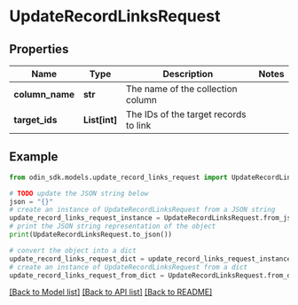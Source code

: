 # UpdateRecordLinksRequest


## Properties

Name | Type | Description | Notes
------------ | ------------- | ------------- | -------------
**column_name** | **str** | The name of the collection column | 
**target_ids** | **List[int]** | The IDs of the target records to link | 

## Example

```python
from odin_sdk.models.update_record_links_request import UpdateRecordLinksRequest

# TODO update the JSON string below
json = "{}"
# create an instance of UpdateRecordLinksRequest from a JSON string
update_record_links_request_instance = UpdateRecordLinksRequest.from_json(json)
# print the JSON string representation of the object
print(UpdateRecordLinksRequest.to_json())

# convert the object into a dict
update_record_links_request_dict = update_record_links_request_instance.to_dict()
# create an instance of UpdateRecordLinksRequest from a dict
update_record_links_request_from_dict = UpdateRecordLinksRequest.from_dict(update_record_links_request_dict)
```
[[Back to Model list]](../README.md#documentation-for-models) [[Back to API list]](../README.md#documentation-for-api-endpoints) [[Back to README]](../README.md)


